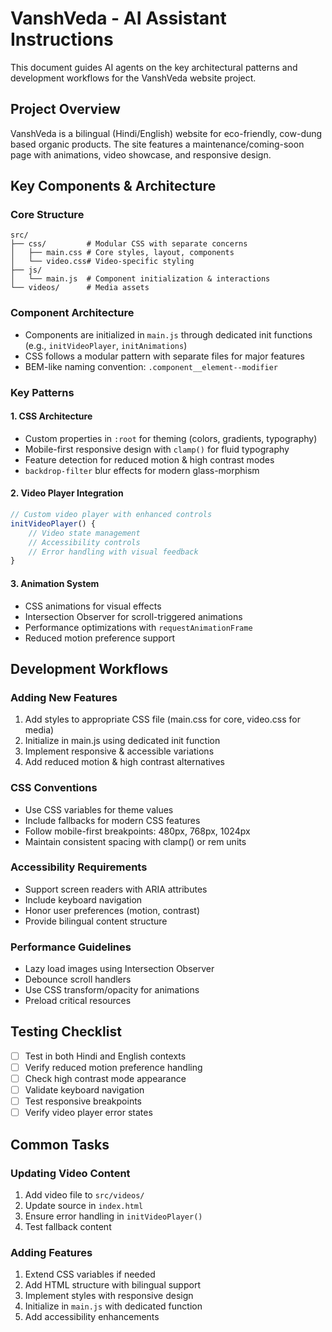 # VanshVeda - AI Assistant Instructions

This document guides AI agents on the key architectural patterns and development workflows for the VanshVeda website project.

## Project Overview
VanshVeda is a bilingual (Hindi/English) website for eco-friendly, cow-dung based organic products. The site features a maintenance/coming-soon page with animations, video showcase, and responsive design.

## Key Components & Architecture

### Core Structure
```
src/
├── css/         # Modular CSS with separate concerns
│   ├── main.css # Core styles, layout, components
│   └── video.css# Video-specific styling
├── js/
│   └── main.js  # Component initialization & interactions
└── videos/      # Media assets
```

### Component Architecture
- Components are initialized in `main.js` through dedicated init functions (e.g., `initVideoPlayer`, `initAnimations`)
- CSS follows a modular pattern with separate files for major features
- BEM-like naming convention: `.component__element--modifier`

### Key Patterns

#### 1. CSS Architecture
- Custom properties in `:root` for theming (colors, gradients, typography)
- Mobile-first responsive design with `clamp()` for fluid typography
- Feature detection for reduced motion & high contrast modes
- `backdrop-filter` blur effects for modern glass-morphism

#### 2. Video Player Integration
```javascript
// Custom video player with enhanced controls
initVideoPlayer() {
    // Video state management
    // Accessibility controls
    // Error handling with visual feedback
}
```

#### 3. Animation System
- CSS animations for visual effects
- Intersection Observer for scroll-triggered animations
- Performance optimizations with `requestAnimationFrame`
- Reduced motion preference support

## Development Workflows

### Adding New Features
1. Add styles to appropriate CSS file (main.css for core, video.css for media)
2. Initialize in main.js using dedicated init function
3. Implement responsive & accessible variations
4. Add reduced motion & high contrast alternatives

### CSS Conventions
- Use CSS variables for theme values
- Include fallbacks for modern CSS features
- Follow mobile-first breakpoints: 480px, 768px, 1024px
- Maintain consistent spacing with clamp() or rem units

### Accessibility Requirements
- Support screen readers with ARIA attributes
- Include keyboard navigation
- Honor user preferences (motion, contrast)
- Provide bilingual content structure

### Performance Guidelines
- Lazy load images using Intersection Observer
- Debounce scroll handlers
- Use CSS transform/opacity for animations
- Preload critical resources

## Testing Checklist
- [ ] Test in both Hindi and English contexts
- [ ] Verify reduced motion preference handling
- [ ] Check high contrast mode appearance
- [ ] Validate keyboard navigation
- [ ] Test responsive breakpoints
- [ ] Verify video player error states

## Common Tasks

### Updating Video Content
1. Add video file to `src/videos/`
2. Update source in `index.html`
3. Ensure error handling in `initVideoPlayer()`
4. Test fallback content

### Adding Features
1. Extend CSS variables if needed
2. Add HTML structure with bilingual support
3. Implement styles with responsive design
4. Initialize in `main.js` with dedicated function
5. Add accessibility enhancements